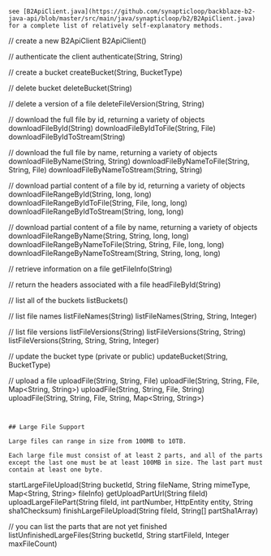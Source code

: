 
```

see [B2ApiClient.java](https://github.com/synapticloop/backblaze-b2-java-api/blob/master/src/main/java/synapticloop/b2/B2ApiClient.java) for a complete list of relatively self-explanatory methods.

```
// create a new B2ApiClient
B2ApiClient()

// authenticate the client
authenticate(String, String)

// create a bucket
createBucket(String, BucketType)

// delete bucket
deleteBucket(String)

// delete a version of a file
deleteFileVersion(String, String)

// download the full file by id, returning a variety of objects
downloadFileById(String)
downloadFileByIdToFile(String, File)
downloadFileByIdToStream(String)

// download the full file by name, returning a variety of objects
downloadFileByName(String, String)
downloadFileByNameToFile(String, String, File)
downloadFileByNameToStream(String, String)

// download partial content of a file by id, returning a variety of objects
downloadFileRangeById(String, long, long)
downloadFileRangeByIdToFile(String, File, long, long)
downloadFileRangeByIdToStream(String, long, long)

// download partial content of a file by name, returning a variety of objects
downloadFileRangeByName(String, String, long, long)
downloadFileRangeByNameToFile(String, String, File, long, long)
downloadFileRangeByNameToStream(String, String, long, long)

// retrieve information on a file
getFileInfo(String)

// return the headers associated with a file
headFileById(String)

// list all of the buckets
listBuckets()

// list file names
listFileNames(String)
listFileNames(String, String, Integer)

// list file versions
listFileVersions(String)
listFileVersions(String, String)
listFileVersions(String, String, String, Integer)

// update the bucket type (private or public)
updateBucket(String, BucketType)

// upload a file
uploadFile(String, String, File)
uploadFile(String, String, File, Map<String, String>)
uploadFile(String, String, File, String)
uploadFile(String, String, File, String, Map<String, String>)


```


## Large File Support

Large files can range in size from 100MB to 10TB.

Each large file must consist of at least 2 parts, and all of the parts except the last one must be at least 100MB in size. The last part must contain at least one byte.

```
startLargeFileUpload(String bucketId, String fileName, String mimeType, Map<String, String> fileInfo)
getUploadPartUrl(String fileId)
uploadLargeFilePart(String fileId, int partNumber, HttpEntity entity, String sha1Checksum)
finishLargeFileUpload(String fileId, String[] partSha1Array)

// you can list the parts that are not yet finished
listUnfinishedLargeFiles(String bucketId, String startFileId, Integer maxFileCount)
```

